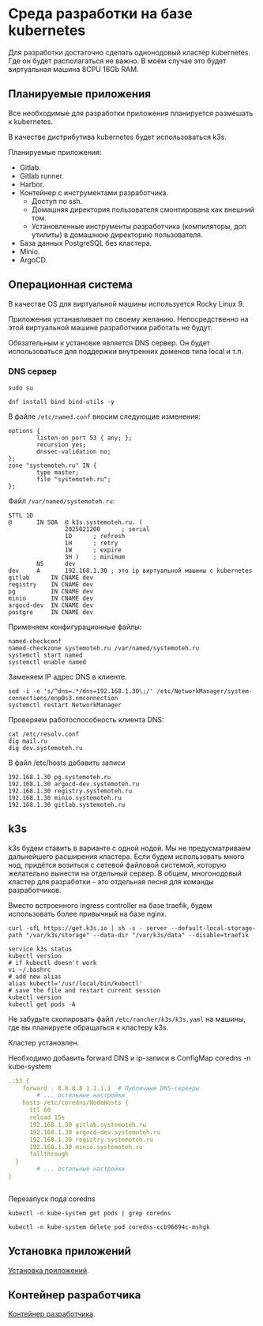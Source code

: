 # Среда разработки на базе kubernetes

Для разработки достаточно сделать однонодовый кластер kubernetes. Где он будет располагаться не важно. В моём случае это будет виртуальная машина 8CPU 16Gb RAM.

## Планируемые приложения

Все необходимые для разработки приложения планируется размешать к kubernetes.

В качестве дистрибутива kubernetes будет использоваться k3s.

Планируемые приложения:

- Gitlab.
- Gitlab runner.
- Harbor.
- Контейнер с инструментами разработчика.
  - Доступ по ssh.
  - Домашняя директория пользователя смонтирована как внешний том.
  - Установленные инструменты разработчика (компиляторы, доп утилиты) в домашнюю директорию пользователя.
- База данных PostgreSQL без кластера.
- Minio.
- ArgoCD.

## Операционная система

В качестве OS для виртуальной машины используется Rocky Linux 9.

Приложения устанавливает по своему желанию. Непосредственно на этой виртуальной машине разработчики работать не будут.

Обязательным к установке является DNS сервер. Он будет использоваться для поддержки внутренних доменов типа local и т.п.

### DNS сервер

```shell
sudo su

dnf install bind bind-utils -y
```

В файле `/etc/named.conf` вносим следующие изменения:

```text
options {
        listen-on port 53 { any; };
        recursion yes;
        dnssec-validation no;
};        
zone "systemoteh.ru" IN {
        type master;
        file "systemoteh.ru";
};        
```

Файл `/var/named/systemoteh.ru`:

```zone
$TTL 1D
@       IN SOA  @ k3s.systemoteh.ru. (
                2025021200      ; serial
                1D      ; refresh
                1H      ; retry
                1W      ; expire
                3H )    ; minimum
        NS      dev
dev     A       192.168.1.30 ; это ip виртуальной машины с kubernetes
gitlab      IN CNAME dev
registry    IN CNAME dev
pg          IN CNAME dev
minio       IN CNAME dev
argocd-dev  IN CNAME dev
postgre     IN CNAME dev
```

Применяем конфигурационные файлы:

```shell
named-checkconf
named-checkzone systemoteh.ru /var/named/systemoteh.ru
systemctl start named
systemctl enable named
```

Заменяем IP адрес DNS в клиенте.

```shell
sed -i -e 's/^dns=.*/dns=192.168.1.30\;/' /etc/NetworkManager/system-connections/enp0s3.nmconnection
systemctl restart NetworkManager
```

Проверяем работоспособность клиента DNS:

```shell
cat /etc/resolv.conf
dig mail.ru
dig dev.systemoteh.ru
```

В файл /etc/hosts добавить записи
```shell
192.168.1.30 pg.systemoteh.ru
192.168.1.30 argocd-dev.systemoteh.ru
192.168.1.30 registry.systemoteh.ru
192.168.1.30 minio.systemoteh.ru
192.168.1.30 gitlab.systemoteh.ru
```

## k3s

k3s будем ставить в варианте с одной нодой. Мы не предусматриваем дальнейшего расширения
кластера. Если будем использовать много нод, придётся возиться с сетевой файловой системой, которую желательно вынести на отдельный сервер. В общем, многонодовый кластер для разработки - это отдельная песня для команды разработчиков.

Вместо встроенного ingress controller на базе traefik, будем использовать более привычный на базе nginx.

```shell
curl -sfL https://get.k3s.io | sh -s - server --default-local-storage-path "/var/k3s/storage" --data-dir "/var/k3s/data" --disable=traefik
```

```shell
service k3s status
kubectl version
# if kubectl doesn't work
vi ~/.bashrc
# add new alias
alias kubectl='/usr/local/bin/kubectl'
# save the file and restart current session
kubectl version
kubectl get pods -A
```

Не забудьте скопировать файл `/etc/rancher/k3s/k3s.yaml` на машины, где вы планируете
обращаться к кластеру k3s.

Кластер установлен.

Необходимо добавить forward DNS и ip-записи в ConfigMap coredns -n kube-system
```yaml
.:53 {
    forward . 8.8.8.8 1.1.1.1  # Публичные DNS-серверы
        # ... остальные настройки
    hosts /etc/coredns/NodeHosts {
      ttl 60
      reload 15s
      192.168.1.30 gitlab.systemoteh.ru
      192.168.1.30 argocd-dev.systemoteh.ru
      192.168.1.30 registry.systemoteh.ru
      192.168.1.30 minio.systemoteh.ru
      fallthrough
  }
        # ... остальные настройки
}
    

```

Перезапуск пода coredns
```shell
kubectl -n kube-system get pods | grep coredns

kubectl -n kube-system delete pod coredns-ccb96694c-mshgk
```

## Установка приложений

[Установка приложений](k3s-application.md).

## Контейнер разработчика

[Контейнер разработчика](ws.md).
